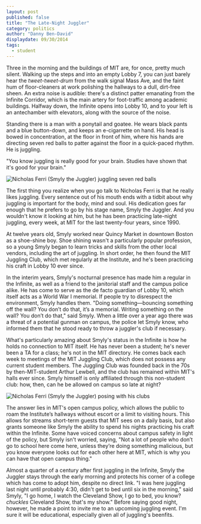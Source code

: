 ```yaml
---
layout: post
published: false
title: "The Late-Night Juggler"
category: politics
author: "Danny Ben-David"
displaydate: 09/30/2014
tags: 
  - student
---
```


Three in the morning and the buildings of MIT are, for once, pretty much silent. Walking up the steps and into an empty Lobby 7, you can just barely hear the _tweet-tweet-drum_ from the walk signal Mass Ave, and the faint hum of floor-cleaners at work polishing the hallways to a dull, dirt-free sheen. An extra noise is audible: there's a distinct patter emanating from the Infinite Corridor, which is the main artery for foot-traffic among academic buildings. Halfway down, the Infinite opens into Lobby 10, and to your left is an antechamber with elevators, along with the source of the noise. 

Standing there is a man with a ponytail and goatee. He wears black pants and a blue button-down, and keeps an e-cigarrette on hand. His head is bowed in concentration, at the floor in front of him, where his hands are directing seven red balls to patter against the floor in a quick-paced rhythm. He is juggling.

"You know juggling is really good for your brain. Studies have shown that it's good for your brain."

![Nicholas Ferri (Smyly the Juggler) juggling seven red balls](http://i.imgur.com/owrrj34.png)

The first thing you realize when you go talk to Nicholas Ferri is that he really likes juggling. Every sentence out of his mouth ends with a tidbit about why juggling is important for the body, mind and soul. His dedication goes far enough that he prefers to go by his stage name, Smyly the Juggler. And you wouldn't know it looking at him, but he has been practicing late-night juggling, every week, at MIT for the last twenty-four years, since 1990.

At twelve years old, Smyly worked near Quincy Market in downtown Boston as a shoe-shine boy. Shoe shining wasn't a particularly popular profession, so a young Smyly began to learn tricks and skills from the other local vendors, including the art of juggling. In short order, he then found the MIT Juggling Club, which met regularly at the Institute, and he's been practicing his craft in Lobby 10 ever since.

In the interim years, Smyly's nocturnal presence has made him a regular in the Infinite, as well as a friend to the janitorial staff and the campus police alike. He has come to serve as the de facto guardian of Lobby 10, which itself acts as a World War I memorial. If people try to disrespect the environment, Smyly handles them. "Doing something—bouncing something off the wall? You don’t do that, it’s a memorial. Writing something on the wall? You don’t do that," said Smyly. When a little over a year ago there was a threat of a potential gunman on campus, the police let Smyly know, who informed them that he stood ready to throw a juggler's club if necessary.

What's particularly amazing about Smyly's status in the Infinite is how he holds no connection to MIT itself. He has never been a student; he's never been a TA for a class; he's not in the MIT directory. He comes back each week to meetings of the MIT Juggling Club, which does not possess any current student members. The Juggling Club was founded back in the 70s by then-MIT-student Arthur Lewbell, and the club has remained within MIT's halls ever since. Smyly himself is only affiliated through this non-student club: how, then, can he be allowed on campus so late at night?

![Nicholas Ferri (Smyly the Juggler) posing with his clubs](http://i.imgur.com/6N8gO3a.png)

The answer lies in MIT's open campus policy, which allows the public to roam the Institute’s hallways without escort or a limit to visiting hours. This allows for streams short-term guests that MIT sees on a daily basis, but also grants someone like Smyly the ability to spend his nights practicing his craft within the Infinite. Some have voiced concerns about campus safety in light of the policy, but Smyly isn't worried, saying, "Not a lot of people who don’t go to school here come here, unless they’re doing something malicious, but you know everyone looks out for each other here at MIT, which is why you can have that open campus thing."

Almost a quarter of a century after first juggling in the Infinite, Smyly the Juggler stays through the early morning and protects his corner of a college which has come to adopt him, despite no direct link. "I was here juggling last night until probably 4:30, didn't get to bed until six in the morning," said Smyly, "I go home, I watch the Cleveland Show, I go to bed, you know? *chuckles* Cleveland Show, that's my show." Before saying good night, however, he made a point to invite me to an upcoming juggling event. I'm sure it will be educational, especially given all of juggling's beenfits.